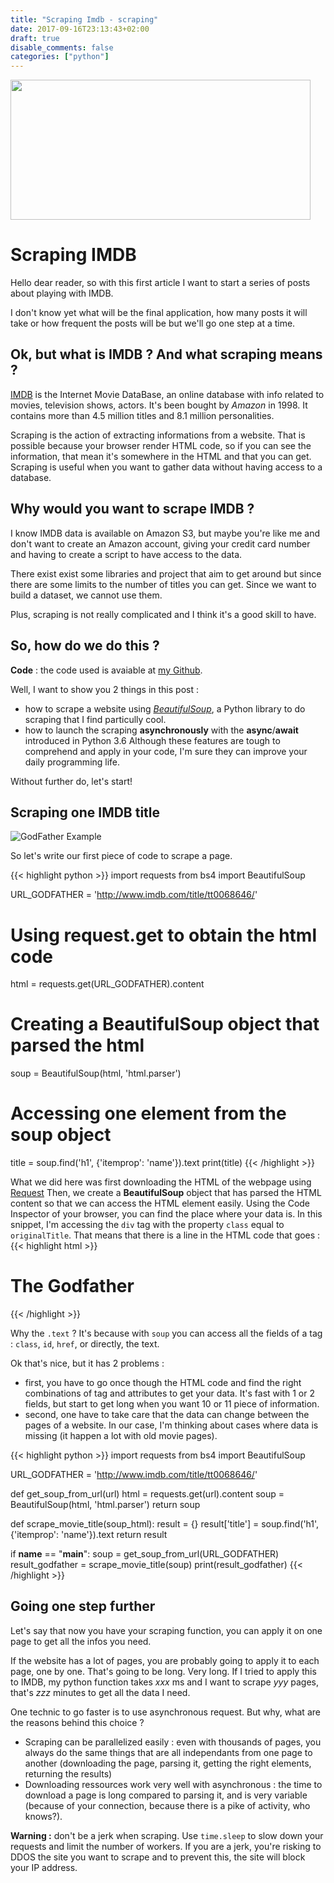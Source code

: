 ```yaml
---
title: "Scraping Imdb - scraping"
date: 2017-09-16T23:13:43+02:00
draft: true
disable_comments: false
categories: ["python"]
---
```

[//TODO]: <> (Time the scraping function and how many pages in IMDB)
[//TODO]: <> (Time the different parts of the program)

<img src="/blog/01-imdb-scraping/01-imdb-logo-resize.png" width="480" height="224" />

# Scraping IMDB

Hello dear reader,
so with this first article I want to start
a series of posts about playing with IMDB.

I don't know yet what will be the final application,
how many posts it will take
or how frequent the posts will be
but we'll go one step at a time.

## Ok, but what is IMDB ? And what scraping means ?

[IMDB](http://www.imdb.com/) is the Internet Movie DataBase,
an online database with info related to movies, television shows, actors.
It's been bought by _Amazon_ in 1998.
It contains more than 4.5 million titles
and 8.1 million personalities.

Scraping is the action of extracting informations from a website.
That is possible because your browser render HTML code,
so if you can see the information, that mean it's somewhere in the HTML and that you can get.
Scraping is useful when you want to gather data without having access to a database.

## Why would you want to scrape IMDB ?

I know IMDB data is available on Amazon S3,
but maybe you're like me and don't want to create an Amazon account,
giving your credit card number and having to create a script to have access to the data.

There exist exist some libraries and project that aim to get around
but since there are some limits to the number of titles you can get.
Since we want to build a dataset,
we cannot use them.

Plus, scraping is not really complicated and
I think it's a good skill to have.

## So, how do we do this ?

**Code** : the code used is avaiable at [my Github](https://github.com/Gnonpi).

Well, I want to show you 2 things in this post :

* how to scrape a website using [*BeautifulSoup*](https://www.crummy.com/software/BeautifulSoup/),
    a Python library to do scraping that I find particully cool.
* how to launch the scraping __asynchronously__ with the **async**/**await**
    introduced in Python 3.6
Although these features are tough to comprehend and apply in your code,
I'm sure they can improve your daily programming life.

Without further do, let's start!

## Scraping one IMDB title

![GodFather Example](/blog/01-imdb-scraping/01-godfather-example.png)

So let's write our first piece of code to scrape a page.

{{< highlight python >}}
import requests
from bs4 import BeautifulSoup

URL_GODFATHER = 'http://www.imdb.com/title/tt0068646/'

# Using request.get to obtain the html code
html = requests.get(URL_GODFATHER).content
# Creating a BeautifulSoup object that parsed the html
soup = BeautifulSoup(html, 'html.parser')
# Accessing one element from the soup object
title = soup.find('h1', {'itemprop': 'name'}).text
print(title)
{{< /highlight >}}

What we did here was first downloading the HTML of the webpage using [Request](http://docs.python-requests.org/en/master/)
Then, we create a __BeautifulSoup__ object that has parsed the HTML content
so that we can access the HTML element easily.
Using the Code Inspector of your browser,
you can find the place where your data is.
In this snippet, I'm accessing the `div` tag
with the property `class` equal to `originalTitle`.
That means that there is a line in the HTML code that goes :
{{< highlight html >}}
<h1 class="" itemprop="name">The Godfather</h1>
{{< /highlight >}}

Why the `.text` ?
It's because with `soup` you can access all the fields of a tag :
`class`, `id`, `href`, or directly, the text.

Ok that's nice, but it has 2 problems :

* first, you have to go once though the HTML code and
    find the right combinations of tag and attributes to get your data.
    It's fast with 1 or 2 fields,
    but start to get long when you want 10 or 11 piece of information.
* second, one have to take care that the data can change between
    the pages of a website.
    In our case, I'm thinking about cases where data is missing
    (it happen a lot with old movie pages).

{{< highlight python >}}
import requests
from bs4 import BeautifulSoup

URL_GODFATHER = 'http://www.imdb.com/title/tt0068646/'

def get_soup_from_url(url)
    html = requests.get(url).content
    soup = BeautifulSoup(html, 'html.parser')
    return soup

def scrape_movie_title(soup_html):
    result = {}
    result['title'] = soup.find('h1', {'itemprop': 'name'}).text
    return result

if __name__ == "__main__":
    soup = get_soup_from_url(URL_GODFATHER)
    result_godfather = scrape_movie_title(soup)
    print(result_godfather)
{{< /highlight >}}

## Going one step further

Let's say that now you have your scraping function,
you can apply it on one page to get all the infos you need.

If the website has a lot of pages,
you are probably going to apply it to each page,
one by one.
That's going to be long. Very long.
If I tried to apply this to IMDB,
my python function takes *xxx* ms
and I want to scrape *yyy* pages,
that's *zzz* minutes to get all the data I need.

One technic to go faster is to use asynchronous request.
But why, what are the reasons behind this choice ?

* Scraping can be parallelized easily :
    even with thousands of pages, you always do the same things
    that are all independants from one page to another
    (downloading the page, parsing it, getting the right elements, returning the results)
* Downloading ressources work very well with asynchronous :
    the time to download a page is long compared to parsing it,
    and is very variable
    (because of your connection, because there is a pike of activity, who knows?).

**Warning :** don't be a jerk when scraping.
Use `time.sleep` to slow down your requests
and limit the number of workers.
If you are a jerk,
you're risking to DDOS the site you want to scrape
and to prevent this, the site will block your IP address.
